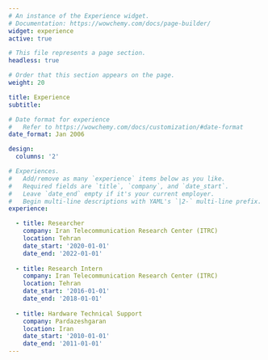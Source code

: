```yaml
---
# An instance of the Experience widget.
# Documentation: https://wowchemy.com/docs/page-builder/
widget: experience
active: true

# This file represents a page section.
headless: true

# Order that this section appears on the page.
weight: 20

title: Experience
subtitle:

# Date format for experience
#   Refer to https://wowchemy.com/docs/customization/#date-format
date_format: Jan 2006

design:
  columns: '2'

# Experiences.
#   Add/remove as many `experience` items below as you like.
#   Required fields are `title`, `company`, and `date_start`.
#   Leave `date_end` empty if it's your current employer.
#   Begin multi-line descriptions with YAML's `|2-` multi-line prefix.
experience:

  - title: Researcher
    company: Iran Telecommunication Research Center (ITRC)
    location: Tehran
    date_start: '2020-01-01'
    date_end: '2022-01-01'
    
  - title: Research Intern
    company: Iran Telecommunication Research Center (ITRC)
    location: Tehran
    date_start: '2016-01-01'
    date_end: '2018-01-01'
    
  - title: Hardware Technical Support
    company: Pardazeshgaran
    location: Iran
    date_start: '2010-01-01'
    date_end: '2011-01-01'
---
```

